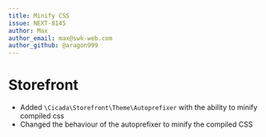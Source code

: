```yaml
---
title: Minify CSS
issue: NEXT-8145
author: Max
author_email: max@swk-web.com
author_github: @aragon999
---
```

# Storefront
*  Added `\Cicada\Storefront\Theme\Autoprefixer` with the ability to minify compiled css
*  Changed the behaviour of the autoprefixer to minify the compiled CSS
